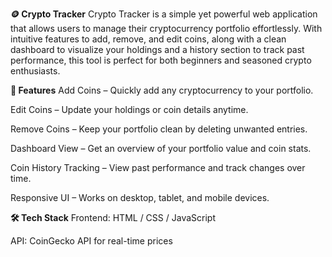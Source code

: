 
**🪙 Crypto Tracker**
Crypto Tracker is a simple yet powerful web application that allows users to manage their cryptocurrency portfolio effortlessly.
With intuitive features to add, remove, and edit coins, along with a clean dashboard to visualize your holdings and a history section to track past performance, this tool is perfect for both beginners and seasoned crypto enthusiasts.

**🚀 Features**
Add Coins – Quickly add any cryptocurrency to your portfolio.

Edit Coins – Update your holdings or coin details anytime.

Remove Coins – Keep your portfolio clean by deleting unwanted entries.

Dashboard View – Get an overview of your portfolio value and coin stats.

Coin History Tracking – View past performance and track changes over time.

Responsive UI – Works on desktop, tablet, and mobile devices.

**🛠 Tech Stack**
Frontend: HTML / CSS / JavaScript

API: CoinGecko API for real-time prices
